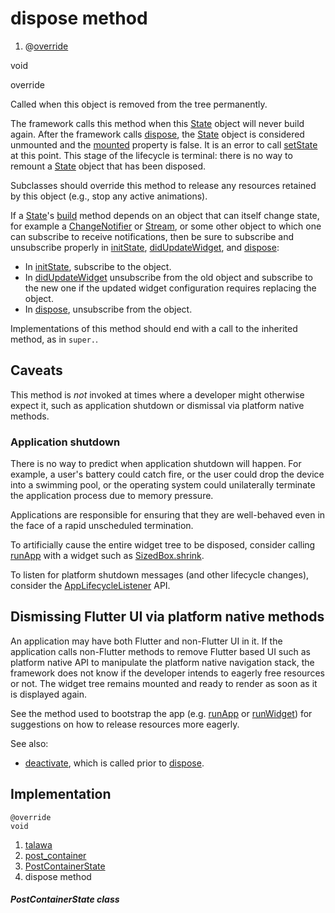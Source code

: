 
<div>

# dispose method

</div>


<div>

1.  @[override](https://api.flutter.dev/flutter/dart-core/override-constant.html)

</div>

void 


override




Called when this object is removed from the tree permanently.

The framework calls this method when this
[State](https://api.flutter.dev/flutter/widgets/State-class.html) object
will never build again. After the framework calls
[dispose](../../widgets_post_container/PostContainerState/dispose.md),
the [State](https://api.flutter.dev/flutter/widgets/State-class.html)
object is considered unmounted and the
[mounted](https://api.flutter.dev/flutter/widgets/State/mounted.html)
property is false. It is an error to call
[setState](https://api.flutter.dev/flutter/widgets/State/setState.html)
at this point. This stage of the lifecycle is terminal: there is no way
to remount a
[State](https://api.flutter.dev/flutter/widgets/State-class.html) object
that has been disposed.

Subclasses should override this method to release any resources retained
by this object (e.g., stop any active animations).

If a
[State](https://api.flutter.dev/flutter/widgets/State-class.html)\'s
[build](../../widgets_post_container/PostContainerState/build.md)
method depends on an object that can itself change state, for example a
[ChangeNotifier](https://api.flutter.dev/flutter/foundation/ChangeNotifier-class.html)
or
[Stream](https://api.flutter.dev/flutter/dart-core/Stream-class.html),
or some other object to which one can subscribe to receive
notifications, then be sure to subscribe and unsubscribe properly in
[initState](../../widgets_post_container/PostContainerState/initState.md),
[didUpdateWidget](https://api.flutter.dev/flutter/widgets/State/didUpdateWidget.html),
and
[dispose](../../widgets_post_container/PostContainerState/dispose.md):

-   In
    [initState](../../widgets_post_container/PostContainerState/initState.md),
    subscribe to the object.
-   In
    [didUpdateWidget](https://api.flutter.dev/flutter/widgets/State/didUpdateWidget.html)
    unsubscribe from the old object and subscribe to the new one if the
    updated widget configuration requires replacing the object.
-   In
    [dispose](../../widgets_post_container/PostContainerState/dispose.md),
    unsubscribe from the object.

Implementations of this method should end with a call to the inherited
method, as in `super.`.

## Caveats

This method is *not* invoked at times where a developer might otherwise
expect it, such as application shutdown or dismissal via platform native
methods.

### Application shutdown

There is no way to predict when application shutdown will happen. For
example, a user\'s battery could catch fire, or the user could drop the
device into a swimming pool, or the operating system could unilaterally
terminate the application process due to memory pressure.

Applications are responsible for ensuring that they are well-behaved
even in the face of a rapid unscheduled termination.

To artificially cause the entire widget tree to be disposed, consider
calling [runApp](https://api.flutter.dev/flutter/widgets/runApp.html)
with a widget such as
[SizedBox.shrink](https://api.flutter.dev/flutter/widgets/SizedBox/SizedBox.shrink.html).

To listen for platform shutdown messages (and other lifecycle changes),
consider the
[AppLifecycleListener](https://api.flutter.dev/flutter/widgets/AppLifecycleListener-class.html)
API.

## Dismissing Flutter UI via platform native methods

An application may have both Flutter and non-Flutter UI in it. If the
application calls non-Flutter methods to remove Flutter based UI such as
platform native API to manipulate the platform native navigation stack,
the framework does not know if the developer intends to eagerly free
resources or not. The widget tree remains mounted and ready to render as
soon as it is displayed again.

See the method used to bootstrap the app (e.g.
[runApp](https://api.flutter.dev/flutter/widgets/runApp.md) or
[runWidget](https://api.flutter.dev/flutter/widgets/runWidget.html)) for
suggestions on how to release resources more eagerly.

See also:

-   [deactivate](https://api.flutter.dev/flutter/widgets/State/deactivate.html),
    which is called prior to
    [dispose](../../widgets_post_container/PostContainerState/dispose.md).



## Implementation

``` language-dart
@override
void  
```







1.  [talawa](../../index.md)
2.  [post_container](../../widgets_post_container/)
3.  [PostContainerState](../../widgets_post_container/PostContainerState-class.md)
4.  dispose method

##### PostContainerState class







